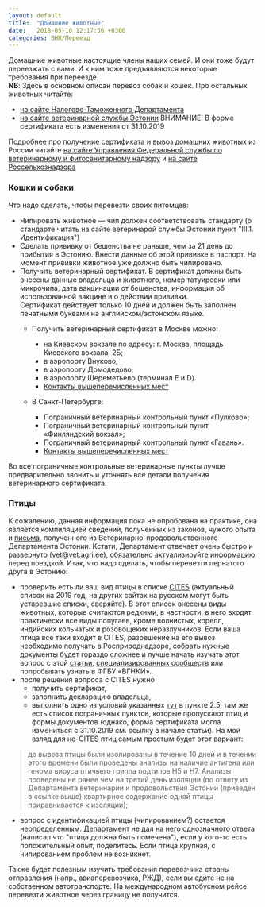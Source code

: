 ```yaml
---
layout: default
title:  "Домашние животные"
date:   2018-05-10 12:17:56 +0300
categories: ВНЖ/Переезд
---
```


Домашние животные настоящие члены наших семей. И они тоже будут переезжать с вами. И к ним тоже предъявляются некоторые требования при переезде.  
**NB**: Здесь в основном описан перевоз собак и кошек. Про остальных животных читайте:
* [на сайте Налогово-Таможенного Департамента](https://www.emta.ee/ru/chastnyy-klient/poezdki-posylki/pri-vezde-v-gosudarstva-evropeyskogo-soyuza-iz-za-ego-predelov-2)
* [на сайте ветеринарной службы Эстонии](https://vet.agri.ee/ru/puteshestvie-s-domashnimi-lyubimcami) ВНИМАНИЕ! В форме сертификата есть изменения от 31.10.2019

Подробнее про получение сертификата и вывоз домашних животных из России читайте [на сайте Управления Федеральной службы по ветеринарному и фитосанитарному надзору](http://www.rsn-msk.ru/home/Ob_oformlenii_veterinarnyh_sertifikatov_na_domashnih_zhivotnyh_pri_vyezde_za_rubezh/) и [на сайте Россельхознадзора](http://fsvps.ru/fsvps/importExport/pets/instructionExportPets.html)

### Кошки и собаки
Что надо сделать, чтобы перевезти своих питомцев:
* Чипировать животное — чип должен соответствовать стандарту (о стандарте читать на сайте ветеринарой службы Эстонии пункт "III.1. Идентификация")
* Сделать прививку от бешенства не раньше, чем за 21 день до прибытия в Эстонию. Внести данные об этой прививке в паспорт. На момент прививки животное уже должно быть чипировано.
* Получить ветеринарный сертификат. В сертификат должны быть внесены данные владельца и животного, номер татуировки или микрочипа, дата вакцинации от бешенства, информация об использованной вакцине и о действии прививки.  
Сертификат действует только 10 дней и должен быть заполнен печатными буквами на английском/эстонском языке.  
   - Получить ветеринарный сертификат в Москве можно:
       - на Киевском вокзале по адресу: г. Москва, площадь Киевского вокзала, 2Б;
       - в аэропорту Внуково;
       - в аэропорту Домодедово;
       - в аэропорту Шереметьево (терминал E и D).
       - [Контакты вышеперечисленных мест](https://mosk-vet.ru/vetr/art.php?ID=829)

   - В Санкт-Петербурге: 
      - Пограничный ветеринарный контрольный пункт «Пулково»;
      - Пограничный ветеринарный контрольный пункт «Финляндский вокзал»;
      - Пограничный ветеринарный контрольный пункт «Гавань».
      - [Контакты вышеперечисленных мест](http://mplanetspb.ru/article/s-chego-nachat)

Во все пограничные контрольные ветеринарные пункты лучше предварительно звонить и уточнять все детали получения ветеринарного сертификата.

### Птицы
К сожалению, данная информация пока не опробована на практике, она является компиляцией сведений, полученных из законов, чужого опыта и [письма](https://github.com/ITTalentEstonia/guide_ee_ru/issues/35), полученного из Ветеринарно-продовольственного Департамента Эстонии. Кстати, Департамент отвечает очень быстро и развернуто (vet@vet.agri.ee), обязательно актуализируйте информацию перед поездкой.
Итак, что надо сделать, чтобы перевезти пернатого друга в Эстонию:
* проверить есть ли ваш вид птицы в списке [CITES](https://www.cites.org/eng/app/appendices.php) (актуальный список на 2019 год, на других сайтах на русском могут быть устаревшие списки, сверяйте). В этот список внесены виды животных, которые считаются редкими, в частности, в него входят практически все виды попугаев, кроме волнистых, корелл, индийских кольчатых и розовощеких неразлучников. Если ваша птица все таки входит в CITES, разрешение на его вывоз необходимо получать в Росприроднадзоре, собрать нужные документы будет гораздо сложнее и лучше начать изучать этот вопрос с этой [статьи](https://birds.vc/popugai/soderzhanie-popugaev/kak-perevezti-popugay-v-druguy-stranu.html), [специализированных сообществ](https://www.mybirds.ru/forums/topic/6769-vyvoz-ptits-iz-rossii/) или попробывать узнать в ФГБУ «ВГНКИ».
* после решения вопроса с CITES нужно 
   - получить сертификат, 
   - заполнить декларацию владельца, 
   - выполнить одно из условий указанных [тут](https://www.emta.ee/ru/chastnyy-klient/poezdki-posylki/passazhiru/domashnie-zhivotnye) в пункте 2.5, там же есть список пограничных пунктов, которые пропускают птиц и формы документов (однако, форма сертификата могла измениться с 31.10.2019 см. ссылку в начале статьи). На мой взляд для не-CITES птиц самым простым будет этот вариант: 
> до вывоза птицы были изолированы в течение 10 дней и в течении этого времени были проведены анализы на наличие антигена или генома вируса птичьего гриппа подтипов H5 и H7. Анализы проведены не ранее чем на третий день изоляции (по ответу из Департамента ветеринарии и продовольствия Эстонии (приведен в ссылке выше) квартирное содержание одной птицы приравнивается к изоляции);
* вопрос с идентификацией птицы (чипированием?) остается неопределенным. Департамент не дал на него однозначного ответа (написал что "птица должна быть помечена"), если у кого-то есть положительный опыт, поделитесь. Если птица крупная, с чипированием проблем не возникнет.

Также будет полезным изучить требования перевозчика страны отправления (напр., авиаперевозчика, РЖД), если вы едите не на собственном автотранспорте. На международном автобусном рейсе перевезти животное через границу не получится.
